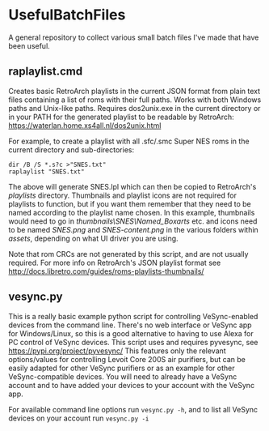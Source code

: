 # UsefulBatchFiles
A general repository to collect various small batch files I've made that have been useful.

## raplaylist.cmd
Creates basic RetroArch playlists in the current JSON format from plain text files containing a list of roms with their full paths. Works with both Windows paths and Unix-like paths.
Requires dos2unix.exe in the current directory or in your PATH for the generated playlist to be readable by RetroArch: https://waterlan.home.xs4all.nl/dos2unix.html

For example, to create a playlist with all .sfc/.smc Super NES roms in the current directory and sub-directories:
```
dir /B /S *.s?c >"SNES.txt"
raplaylist "SNES.txt"
```
The above will generate SNES.lpl which can then be copied to RetroArch's *playlists* directory. Thumbnails and playlist icons are not required for playlists to function, but if you want them remember that they need to be named according to the playlist name chosen. In this example, thumbnails would need to go in *thumbnails\SNES\Named_Boxarts* etc. and icons need to be named *SNES.png* and *SNES-content.png* in the various folders within *assets*, depending on what UI driver you are using.

Note that rom CRCs are not generated by this script, and are not usually required. For more info on RetroArch's JSON playlist format see http://docs.libretro.com/guides/roms-playlists-thumbnails/

## vesync.py
This is a really basic example python script for controlling VeSync-enabled devices from the command line. There's no web interface or VeSync app for Windows/Linux, so this is a good alternative to having to use Alexa for PC control of VeSync devices. This script uses and requires pyvesync, see https://pypi.org/project/pyvesync/
This features only the relevant options/values for controlling Levoit Core 200S air purifiers, but can be easily adapted for other VeSync purifiers or as an example for other VeSync-compatible devices. You will need to already have a VeSync account and to have added your devices to your account with the VeSync app.

For available command line options run `vesync.py -h`, and to list all VeSync devices on your account run `vesync.py -i`
